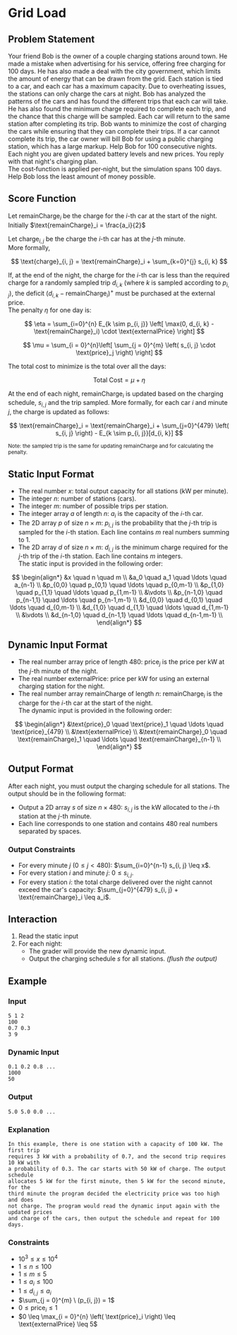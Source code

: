 # Grid Load

## Problem Statement

Your friend Bob is the owner of a couple charging stations around town. He made a mistake when advertising for his service, offering free charging for 100 days. He has also made a deal with the city government, which limits the amount of energy that can be drawn from the grid. Each station is tied to a car, and each car has a maximum capacity. Due to overheating issues, the stations can only charge the cars at night. Bob has analyzed the patterns of the cars and has found the different trips that each car will take. He has also found the minimum charge required to complete each trip, and the chance that this charge will be sampled. Each car will return to the same station after completing its trip. Bob wants to minimize the cost of charging the cars while ensuring that they can complete their trips. If a car cannot complete its trip, the car owner will bill Bob for using a public charging station, which has a large markup. Help Bob for 100 consecutive nights. Each night you are given updated battery levels and new prices. You reply with that night's charging plan.  
The cost‐function is applied per‑night, but the simulation spans 100 days.  
Help Bob loss the least amount of money possible.

## Score Function

Let $\text{remainCharge}_i$ be the charge for the $i$-th car at the start of the night.
Initially $\text{remainCharge}_i = \frac{a_i}{2}$

Let $\text{charge}_{i, j}$ be the charge the $i$-th car has at the $j$-th minute.  
More formally,

$$
\text{charge}_{i, j} = \text{remainCharge}_i + \sum_{k=0}^{j} s_{i, k}
$$

If, at the end of the night, the charge for the $i$-th car is less than the required charge for a randomly sampled trip $d_{i, k}$ (where $k$ is sampled according to $p_{i, j}$), the deficit $(d_{i, k} - \text{remainCharge}_i)^+$ must be purchased at the external price.  
The penalty $\eta$ for one day is:

$$
\eta = \sum_{i=0}^{n} E_{k \sim p_{i, j}} \left[ \max(0, d_{i, k} - \text{remainCharge}_i) \cdot \text{externalPrice} \right]
$$

$$
\mu = \sum_{i = 0}^{n}\left[ \sum_{j = 0}^{m} \left( s_{i, j} \cdot \text{price}_j \right) \right]
$$

The total cost to minimize is the total over all the days:

$$
\text{Total Cost} = \mu + \eta
$$

At the end of each night, $\text{remainCharge}_i$ is updated based on the charging schedule, $s_{i, j}$ and the trip sampled.
More formally, for each car $i$ and minute $j$, the charge is updated as follows:

$$
\text{remainCharge}_i = \text{remainCharge}_i + \sum_{j=0}^{479} \left( s_{i, j} \right) - E_{k \sim p_{i, j}}[d_{i, k}]
$$

<small> Note: the sampled trip is the same for updating $\text{remainCharge}$ and for calculating the penalty. </small>

## Static Input Format

- The real number $x$: total output capacity for all stations (kW per minute).
- The integer $n$: number of stations (cars).
- The integer $m$: number of possible trips per station.
- The integer array $a$ of length $n$: $a_i$ is the capacity of the $i$-th car.
- The 2D array $p$ of size $n \times m$: $p_{i, j}$ is the probability that the $j$-th trip is sampled for the $i$-th station. Each line contains $m$ real numbers summing to $1$.
- The 2D array $d$ of size $n \times m$: $d_{i, j}$ is the minimum charge required for the $j$-th trip of the $i$-th station. Each line contains $m$ integers.  
The static input is provided in the following order:

$$
\begin{align*}
&x \quad n \quad m \\
&a_0 \quad a_1 \quad \ldots \quad a_{n-1} \\
&p_{0,0} \quad p_{0,1} \quad \ldots \quad p_{0,m-1} \\
&p_{1,0} \quad p_{1,1} \quad \ldots \quad p_{1,m-1} \\
&\vdots \\
&p_{n-1,0} \quad p_{n-1,1} \quad \ldots \quad p_{n-1,m-1} \\
&d_{0,0} \quad d_{0,1} \quad \ldots \quad d_{0,m-1} \\
&d_{1,0} \quad d_{1,1} \quad \ldots \quad d_{1,m-1} \\
&\vdots \\
&d_{n-1,0} \quad d_{n-1,1} \quad \ldots \quad d_{n-1,m-1} \\
\end{align*}
$$

## Dynamic Input Format

- The real number array $\text{price}$ of length $480$: $\text{price}_j$ is the price per kW at the $j$-th minute of the night.
- The real number $\text{externalPrice}$: price per kW for using an external charging station for the night.
- The real number array $\text{remainCharge}$ of length $n$: $\text{remainCharge}_i$ is the charge for the $i$-th car at the start of the night.  
The dynamic input is provided in the following order:

$$
\begin{align*}
&\text{price}_0 \quad \text{price}_1 \quad \ldots \quad \text{price}_{479} \\
&\text{externalPrice} \\
&\text{remainCharge}_0 \quad \text{remainCharge}_1 \quad \ldots \quad \text{remainCharge}_{n-1} \\
\end{align*}
$$

## Output Format

After each night, you must output the charging schedule for all stations. The output should be in the following format:

- Output a 2D array $s$ of size $n \times 480$: $s_{i, j}$ is the kW allocated to the $i$-th station at the $j$-th minute.
- Each line corresponds to one station and contains $480$ real numbers separated by spaces.

### Output Constraints

- For every minute $j$ ($0 \leq j < 480$): $\sum_{i=0}^{n-1} s_{i, j} \leq x$.
- For every station $i$ and minute $j$: $0 \leq s_{i, j}$.
- For every station $i$: the total charge delivered over the night cannot exceed the car's capacity: $\sum_{j=0}^{479} s_{i, j} + \text{remainCharge}_i \leq a_i$.

## Interaction

1. Read the static input
2. For each night:
   - The grader will provide the new dynamic input.
   - Output the charging schedule $s$ for all stations. *(flush the output)*

## Example

### Input

```plaintext
5 1 2
100
0.7 0.3
3 9
```

### Dynamic Input

```plaintext
0.1 0.2 0.8 ...
1000
50
```

### Output

```plaintext
5.0 5.0 0.0 ...
```

### Explanation

```plaintext
In this example, there is one station with a capacity of 100 kW. The first trip  
requires 3 kW with a probability of 0.7, and the second trip requires 10 kW with  
a probability of 0.3. The car starts with 50 kW of charge. The output schedule  
allocates 5 kW for the first minute, then 5 kW for the second minute, for the  
third minute the program decided the electricity price was too high and does  
not charge. The program would read the dynamic input again with the updated prices  
and charge of the cars, then output the schedule and repeat for 100 days.  
```

### Constraints

- $10^3 \leq x \leq 10^4$  
- $1 \leq n \leq 100$  
- $1 \leq m \leq 5$  
- $1 \leq a_i \leq 100$  
- $1 \leq d_{i, j} \leq a_i$  
- $\sum_{j = 0}^{m} \ (p_{i, j}) = 1$  
- $0 \leq \text{price}_i \leq 1$  
- $0 \leq \max_{i = 0}^{n} \left( \text{price}_i \right) \leq \text{externalPrice} \leq 5$
